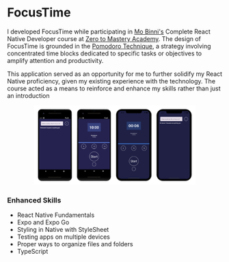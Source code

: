 # FocusTime

I developed FocusTime while participating in [Mo Binni's](https://zerotomastery.io/about/instructor/mo-binni/) Complete React Native Developer course at [Zero to Mastery Academy](https://academy.zerotomastery.io/). The design of FocusTime is grounded in the [Pomodoro Technique](https://francescocirillo.com/pages/pomodoro-technique), a strategy involving concentrated time blocks dedicated to specific tasks or objectives to amplify attention and productivity.

This application served as an opportunity for me to further solidify my React Native proficiency, given my existing experience with the technology. The course acted as a means to reinforce and enhance my skills rather than just an introduction
<p align="center">
  <img src="https://github.com/andrebeolchi/FocusTime/blob/main/FocusTime.png" width="75%">
</p>

### Enhanced Skills
* React Native Fundamentals
* Expo and Expo Go
* Styling in Native with StyleSheet
* Testing apps on multiple devices
* Proper ways to organize files and folders
* TypeScript
